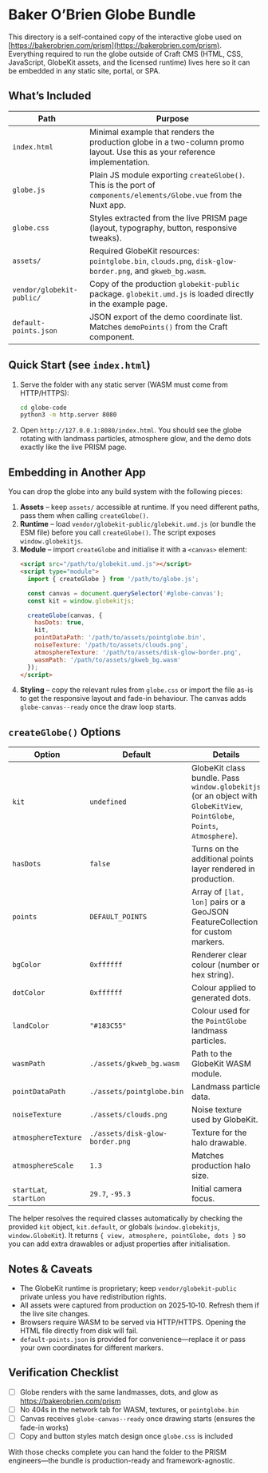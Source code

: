 # Baker O’Brien Globe Bundle

This directory is a self-contained copy of the interactive globe used on [https://bakerobrien.com/prism](https://bakerobrien.com/prism).  
Everything required to run the globe outside of Craft CMS (HTML, CSS, JavaScript, GlobeKit assets, and the licensed runtime) lives here so it can be embedded in any static site, portal, or SPA.

## What’s Included

| Path | Purpose |
| --- | --- |
| `index.html` | Minimal example that renders the production globe in a two-column promo layout. Use this as your reference implementation. |
| `globe.js` | Plain JS module exporting `createGlobe()`. This is the port of `components/elements/Globe.vue` from the Nuxt app. |
| `globe.css` | Styles extracted from the live PRISM page (layout, typography, button, responsive tweaks). |
| `assets/` | Required GlobeKit resources: `pointglobe.bin`, `clouds.png`, `disk-glow-border.png`, and `gkweb_bg.wasm`. |
| `vendor/globekit-public/` | Copy of the production `globekit-public` package. `globekit.umd.js` is loaded directly in the example page. |
| `default-points.json` | JSON export of the demo coordinate list. Matches `demoPoints()` from the Craft component. |

## Quick Start (see `index.html`)

1. Serve the folder with any static server (WASM must come from HTTP/HTTPS):
   ```bash
   cd globe-code
   python3 -m http.server 8080
   ```
2. Open `http://127.0.0.1:8080/index.html`. You should see the globe rotating with landmass particles, atmosphere glow, and the demo dots exactly like the live PRISM page.

## Embedding in Another App

You can drop the globe into any build system with the following pieces:

1. **Assets** – keep `assets/` accessible at runtime. If you need different paths, pass them when calling `createGlobe()`.
2. **Runtime** – load `vendor/globekit-public/globekit.umd.js` (or bundle the ESM file) before you call `createGlobe()`. The script exposes `window.globekitjs`.
3. **Module** – import `createGlobe` and initialise it with a `<canvas>` element:
   ```html
   <script src="/path/to/globekit.umd.js"></script>
   <script type="module">
     import { createGlobe } from '/path/to/globe.js';

     const canvas = document.querySelector('#globe-canvas');
     const kit = window.globekitjs;

     createGlobe(canvas, {
       hasDots: true,
       kit,
       pointDataPath: '/path/to/assets/pointglobe.bin',
       noiseTexture: '/path/to/assets/clouds.png',
       atmosphereTexture: '/path/to/assets/disk-glow-border.png',
       wasmPath: '/path/to/assets/gkweb_bg.wasm'
     });
   </script>
   ```
4. **Styling** – copy the relevant rules from `globe.css` or import the file as-is to get the responsive layout and fade-in behaviour. The canvas adds `globe-canvas--ready` once the draw loop starts.

## `createGlobe()` Options

| Option | Default | Details |
| --- | --- | --- |
| `kit` | `undefined` | GlobeKit class bundle. Pass `window.globekitjs` (or an object with `GlobeKitView`, `PointGlobe`, `Points`, `Atmosphere`). |
| `hasDots` | `false` | Turns on the additional points layer rendered in production. |
| `points` | `DEFAULT_POINTS` | Array of `[lat, lon]` pairs or a GeoJSON FeatureCollection for custom markers. |
| `bgColor` | `0xffffff` | Renderer clear colour (number or hex string). |
| `dotColor` | `0xffffff` | Colour applied to generated dots. |
| `landColor` | `"#183C55"` | Colour used for the `PointGlobe` landmass particles. |
| `wasmPath` | `./assets/gkweb_bg.wasm` | Path to the GlobeKit WASM module. |
| `pointDataPath` | `./assets/pointglobe.bin` | Landmass particle data. |
| `noiseTexture` | `./assets/clouds.png` | Noise texture used by GlobeKit. |
| `atmosphereTexture` | `./assets/disk-glow-border.png` | Texture for the halo drawable. |
| `atmosphereScale` | `1.3` | Matches production halo size. |
| `startLat`, `startLon` | `29.7`, `-95.3` | Initial camera focus. |

The helper resolves the required classes automatically by checking the provided `kit` object, `kit.default`, or globals (`window.globekitjs`, `window.GlobeKit`). It returns `{ view, atmosphere, pointGlobe, dots }` so you can add extra drawables or adjust properties after initialisation.

## Notes & Caveats

- The GlobeKit runtime is proprietary; keep `vendor/globekit-public` private unless you have redistribution rights.
- All assets were captured from production on 2025‑10‑10. Refresh them if the live site changes.
- Browsers require WASM to be served via HTTP/HTTPS. Opening the HTML file directly from disk will fail.
- `default-points.json` is provided for convenience—replace it or pass your own coordinates for different markers.

## Verification Checklist

- [ ] Globe renders with the same landmasses, dots, and glow as https://bakerobrien.com/prism  
- [ ] No 404s in the network tab for WASM, textures, or `pointglobe.bin`  
- [ ] Canvas receives `globe-canvas--ready` once drawing starts (ensures the fade-in works)  
- [ ] Copy and button styles match design once `globe.css` is included

With those checks complete you can hand the folder to the PRISM engineers—the bundle is production-ready and framework-agnostic.
